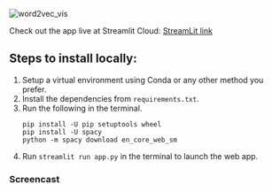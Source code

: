 ![word2vec_vis](https://socialify.git.ci/GunjanDhanuka/word2vec_vis/image?description=1&descriptionEditable=Semantic%20word%20embeddings%20visualizer%20for%20your%20own%20text%20data.&font=Raleway&language=1&name=1&owner=1&pattern=Signal&theme=Dark)

Check out the app live at Streamlit Cloud: [StreamLit link](https://gunjandhanuka-word2vec-vis-app-h90z23.streamlitapp.com/)


## Steps to install locally:
1. Setup a virtual environment using Conda or any other method you prefer.
2. Install the dependencies from `requirements.txt`.
3. Run the following in the terminal.
    ```
    pip install -U pip setuptools wheel
    pip install -U spacy
    python -m spacy download en_core_web_sm
    ```
4. Run `streamlit run app.py` in the terminal to launch the web app.

### Screencast
